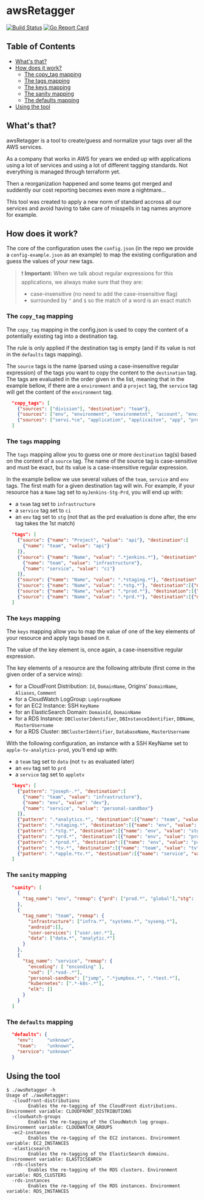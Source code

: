 # awsRetagger

[![Build Status](https://travis-ci.org/VEVO/awsRetagger.svg?branch=master)](https://travis-ci.org/VEVO/awsRetagger)
[![Go Report Card](https://goreportcard.com/badge/github.com/VEVO/awsRetagger)](https://goreportcard.com/report/github.com/VEVO/awsRetagger)

## Table of Contents

 * [What's that?](#whats-that)
 * [How does it work?](#how-does-it-work)
    * [The copy_tag mapping](#the-copy_tag-mapping)
    * [The tags mapping](#the-tags-mapping)
    * [The keys mapping](#the-keys-mapping)
    * [The sanity mapping](#the-sanity-mapping)
    * [The defaults mapping](#the-defaults-mapping)
 * [Using the tool](#using-the-tool)

## What's that?

awsRetagger is a tool to create/guess and normalize your tags over all the AWS services.

As a company that works in AWS for years we ended up with applications using a
lot of services and using a lot of different tagging standards. Not everything
is managed through terraform yet.

Then a reorganization happened and some teams got merged and suddently our cost
reporting becomes even more a nightmare...

This tool was created to apply a new norm of standard accross all our services
and avoid having to take care of misspells in tag names anymore for example.

## How does it work?

The core of the configuration uses the `config.json` (in the repo we provide a
`config-example.json` as an example) to map the existing configuration and guess
the values of your new tags.

> :exclamation: **Important:** When we talk about regular expressions for this applications, we
> always make sure that they are:
>  * case-insensitive (no need to add the case-insensitive flag)
>  * surrounded by `^` and `$` so the match of a word is an exact match

### The `copy_tag` mapping

The `copy_tag` mapping in the config.json is used to copy the content of a
potentially existing tag into a destination tag.

The rule is only applied if the destination tag is empty (and if its value is
not in the `defaults` tags mapping).

The `source` tags is the name (parsed using a case-insensitive regular
expression) of the tags you want to copy the content to the `destination` tag.
The tags are evaluated in the order given in the list, meaning  that in the
example bellow, if there are a `environment` and a `project` tag, the `service`
tag will get the content of the `environment` tag.

```json
  "copy_tags": [
    {"sources": ["division"], "destination": "team"},
    {"sources": ["env", "environment", "environmetnt", "account", "environment.*"], "destination": "env"},
    {"sources": ["servi.*ce", "application", "applicaiton", "app", "project", "micro.service"], "destination": "service"}
  ] 
```

### The `tags` mapping

The `tags` mapping allow you to guess one or more `destination` tag(s) based on
the content of a `source` tag. The name of the source tag is case-sensitive and must be
exact, but its value is a case-insensitive regular expression.

In the example bellow we use several values of the `team`, `service` and `env`
tags. The first math for a given destination tag will win. For example, if your
resource has a `Name` tag set to `myJenkins-Stg-Prd`, you will end up with:
* a `team` tag set to `infrastructure`
* a `service` tag set to `ci`
* an `env` tag set to `stg` (not that as the prd evaluation is done after, the env tag takes the 1st match)

```json
  "tags": [
    {"source": {"name": "Project", "value": "api"}, "destination":[
      {"name": "team", "value": "api"}
    ]},
    {"source": {"name": "Name", "value": ".*jenkins.*"}, "destination":[
      {"name": "team", "value": "infrastructure"},
      {"name": "service", "value": "ci"}
    ]},
    {"source": {"name": "Name", "value": ".*staging.*"}, "destination":[{"name": "env", "value": "stg"}]},
    {"source": {"name": "Name", "value": ".*stg.*"}, "destination":[{"name": "env", "value": "stg"}]},
    {"source": {"name": "Name", "value": ".*prod.*"}, "destination":[{"name": "env", "value": "prd"}]},
    {"source": {"name": "Name", "value": ".*prd.*"}, "destination":[{"name": "env", "value": "prd"}]}
  ]
```

### The `keys` mapping

The `keys` mapping allow you to map the value of one of the key elements of
your resource and apply tags based on it.

The value of the key element is, once again, a case-insensitive regular
expression.

The key elements of a resource are the following attribute (first come in the given order of a service wins):
* for a CloudFront Distribution: `Id`, `DomainName`, Origins' `DomainName`, `Aliases`, `Comment`
* for a CloudWatch LogGroup: `LogGroupName`
* for an EC2 Instance: SSH `KeyName`
* for an ElasticSearch Domain: `DomainId`, `DomainName`
* for a RDS Instance: `DBClusterIdentifier`, `DBInstanceIdentifier`, `DBName`, `MasterUsername`
* for a RDS Cluster: `DBClusterIdentifier`, `DatabaseName`, `MasterUsername`

With the following configuration, an instance with a SSH KeyName set to
`apple-tv-analytics-prod`, you'll end up with:
* a `team` tag set to `data` (not `tv` as evaluated later)
* an `env` tag set to `prd`
* a `service` tag set to `appletv`

```json
  "keys": [
    {"pattern": "joseph-.*", "destination":[
      {"name": "team", "value": "infrastructure"},
      {"name": "env", "value": "dev"},
      {"name": "service", "value": "personal-sandbox"}
    ]},
    {"pattern": ".*analytics.*", "destination":[{"name": "team", "value": "data"}]},
    {"pattern": ".*staging.*", "destination":[{"name": "env", "value": "stg"}]},
    {"pattern": ".*stg.*", "destination":[{"name": "env", "value": "stg"}]},
    {"pattern": ".*prd.*", "destination":[{"name": "env", "value": "prd"}]},
    {"pattern": ".*prod.*", "destination":[{"name": "env", "value": "prd"}]},
    {"pattern": ".*tv.*", "destination":[{"name": "team", "value": "tv"}]},
    {"pattern": ".*apple.*tv.*", "destination":[{"name": "service", "value": "appletv"}]}
  ]
```

### The `sanity` mapping

```json
  "sanity": [
    {
      "tag_name": "env", "remap": {"prd": ["prod.*", "global"],"stg": ["stag.*"],"dev": ["dev.*"]}
    },
    {
      "tag_name": "team", "remap": {
        "infrastructure": ["infra.*", "systems.*", "syseng.*"],
        "android":[],
        "user-services": ["user.ser.*"],
        "data": ["data.*", "analytic.*"]
      }
    },
    {
      "tag_name": "service", "remap": {
        "encoding": [ "enconding" ],
        "vod": [".*vod-.*"],
        "personal-sandbox": ["jump", ".*jumpbox.*", ".*test.*"],
        "kubernetes": [".*-k8s-.*"],
        "elk": []
      }
    }
  ]
```

### The `defaults` mapping

```json
  "defaults": {
    "env":     "unknown",
    "team":    "unknown",
    "service": "unknown"
  }
```

## Using the tool

```
$ ./awsRetagger -h
Usage of ./awsRetagger:
  -cloudfront-distributions
        Enables the re-tagging of the CloudFront distributions. Environment variable: CLOUDFRONT_DISTRIBUTIONS
  -cloudwatch-groups
        Enables the re-tagging of the CloudWatch log groups. Environment variable: CLOUDWATCH_GROUPS
  -ec2-instances
        Enables the re-tagging of the EC2 instances. Environment variable: EC2_INSTANCES
  -elasticsearch
        Enables the re-tagging of the ElasticSearch domains. Environment variable: ELASTICSEARCH
  -rds-clusters
        Enables the re-tagging of the RDS clusters. Environment variable: RDS_CLUSTERS
  -rds-instances
        Enables the re-tagging of the RDS instances. Environment variable: RDS_INSTANCES
```
